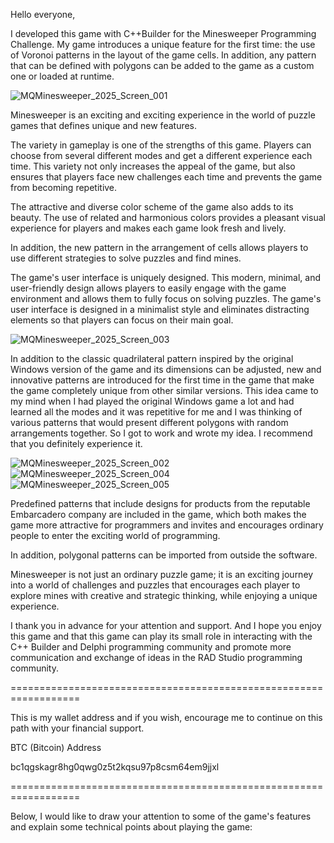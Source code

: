 Hello everyone,

I developed this game with C++Builder for the Minesweeper Programming Challenge. My game introduces a unique feature for the first time: the use of Voronoi patterns in the layout of the game cells. In addition, any pattern that can be defined with polygons can be added to the game as a custom one or loaded at runtime.

![MQMinesweeper_2025_Screen_001](https://github.com/user-attachments/assets/7a0697a9-4d6e-4266-b547-d909814c37cb)

Minesweeper is an exciting and exciting experience in the world of puzzle games that defines unique and new features.

The variety in gameplay is one of the strengths of this game. Players can choose from several different modes and get a different experience each time. This variety not only increases the appeal of the game, but also ensures that players face new challenges each time and prevents the game from becoming repetitive.

The attractive and diverse color scheme of the game also adds to its beauty. The use of related and harmonious colors provides a pleasant visual experience for players and makes each game look fresh and lively.

In addition, the new pattern in the arrangement of cells allows players to use different strategies to solve puzzles and find mines.

The game's user interface is uniquely designed. This modern, minimal, and user-friendly design allows players to easily engage with the game environment and allows them to fully focus on solving puzzles. The game's user interface is designed in a minimalist style and eliminates distracting elements so that players can focus on their main goal.


![MQMinesweeper_2025_Screen_003](https://github.com/user-attachments/assets/44870688-c06f-4d17-8fff-bd95436b91e2)


In addition to the classic quadrilateral pattern inspired by the original Windows version of the game and its dimensions can be adjusted, new and innovative patterns are introduced for the first time in the game that make the game completely unique from other similar versions. This idea came to my mind when I had played the original Windows game a lot and had learned all the modes and it was repetitive for me and I was thinking of various patterns that would present different polygons with random arrangements together. So I got to work and wrote my idea. I recommend that you definitely experience it.


![MQMinesweeper_2025_Screen_002](https://github.com/user-attachments/assets/a8364e71-841c-4230-a0c9-0909c81e0e38)
![MQMinesweeper_2025_Screen_004](https://github.com/user-attachments/assets/b05803bc-66d2-421c-bfc3-4e607fcdf9d0)
![MQMinesweeper_2025_Screen_005](https://github.com/user-attachments/assets/5df0bb95-8749-417c-b514-c0410cef77a1)


Predefined patterns that include designs for products from the reputable Embarcadero company are included in the game, which both makes the game more attractive for programmers and invites and encourages ordinary people to enter the exciting world of programming.

In addition, polygonal patterns can be imported from outside the software.

Minesweeper is not just an ordinary puzzle game; it is an exciting journey into a world of challenges and puzzles that encourages each player to explore mines with creative and strategic thinking, while enjoying a unique experience.

I thank you in advance for your attention and support. And I hope you enjoy this game and that this game can play its small role in interacting with the C++ Builder and Delphi programming community and promote more communication and exchange of ideas in the RAD Studio programming community.


==================================================================

This is my wallet address and if you wish, encourage me to continue on this path with your financial support.

BTC (Bitcoin) Address

bc1qgskagr8hg0qwg0z5t2kqsu97p8csm64em9jjxl

==================================================================

Below, I would like to draw your attention to some of the game's features and explain some technical points about playing the game:


